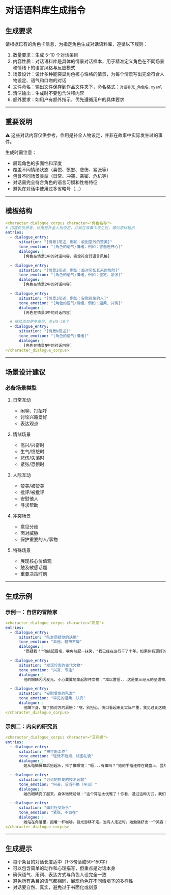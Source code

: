 # 对话语料库生成指令

## 生成要求

请根据已有的角色卡信息，为指定角色生成对话语料库，遵循以下规则：

1. 数量要求：生成 5-10 个对话条目
2. 内容性质：对话语料库是具体的情景对话样本，用于精准定义角色在不同场景和情绪下的语言风格与反应模式
3. 场景设计：设计多种能突显角色核心性格的情景，为每个情景写出完全符合人物设定、语气和口吻的对话
4. 文件命名：输出文件保存到作品文件夹下，命名格式：`对话补充_角色名.xyaml`
5. 清洁输出：生成时不要包含注释内容
6. 额外要求：如用户有额外指示，优先遵循用户的具体要求

---

## 重要说明

⚠️ 这些对话内容仅供参考，作用是补全人物设定，并非在故事中实际发生过的事件。

生成时需注意：
- 展现角色的多面性和深度
- 覆盖不同情绪状态（喜悦、愤怒、悲伤、紧张等）
- 包含不同场景类型（日常、冲突、亲密、危机等）
- 对话需完全符合角色的语言习惯和性格特征
- 避免在对话中使用过多省略号（...）

---

## 模板结构

```yaml
<character_dialogue_corpus character="角色名称">
# 内容仅供参考，作用是补全人物设定，并非在故事中发生过，请勿原样输出
entries:
  - dialogue_entry:
      situation: "[情景1简述，例如：收到意外的赞美]"
      tone_emotion: "[角色的语气/情绪，例如：害羞但开心]"
      dialogue: |
        [角色在情景1中的对话内容，完全符合其语言风格]

  - dialogue_entry:
      situation: "[情景2简述，例如：面对突如其来的危险]"
      tone_emotion: "[角色的语气/情绪，例如：坚定、紧张]"
      dialogue: |
        [角色在情景2中的对话内容]

  - dialogue_entry:
      situation: "[情景3简述，例如：安慰悲伤的人]"
      tone_emotion: "[角色的语气/情绪，例如：温柔、共情]"
      dialogue: |
        [角色在情景3中的对话内容]

  # 继续添加更多条目，总计5-10个
  - dialogue_entry:
      situation: "[情景N简述]"
      tone_emotion: "[角色的语气/情绪]"
      dialogue: |
        [角色在情景N中的对话内容]
</character_dialogue_corpus>
```

---

## 场景设计建议

### 必备场景类型

1. 日常互动
   - 闲聊、打招呼
   - 讨论兴趣爱好
   - 表达观点

2. 情绪场景
   - 高兴/兴奋时
   - 生气/愤怒时
   - 悲伤/失落时
   - 紧张/恐惧时

3. 人际互动
   - 赞美/被赞美
   - 批评/被批评
   - 安慰他人
   - 寻求帮助

4. 冲突场景
   - 意见分歧
   - 面对威胁
   - 保护重要的人/事物

5. 特殊场景
   - 展现核心价值观
   - 触及敏感话题
   - 重要决策时刻

---

## 生成示例

### 示例一：自信的冒险家

```yaml
<character_dialogue_corpus character="凯恩">
entries:
  - dialogue_entry:
      situation: "队友质疑他的决策"
      tone_emotion: "自信、略带不屑"
      dialogue: |
        "质疑我？"他挑起眉毛，嘴角勾起一抹笑，"我已经在这行干了十年。如果你有更好的主意，尽管说。不过别怪我没提醒你，上次不听我建议的人，现在还躺在神殿里呢。"

  - dialogue_entry:
      situation: "发现珍贵的古代文物"
      tone_emotion: "兴奋、专注"
      dialogue: |
        他的眼睛闪闪发光，小心翼翼地拿起那件文物："难以置信...这是第三纪元的圣遗物。看这雕工，这符文...我赌上我的名声，这东西能卖到十万金币。"他深吸一口气，"不过，也许它更应该待在博物馆里。"

  - dialogue_entry:
      situation: "安慰受伤的队友"
      tone_emotion: "罕见的温柔、认真"
      dialogue: |
        他蹲下身，拍了拍对方的肩膀："嘿，别担心。伤口看起来比实际严重，我见过比这糟糕十倍的。"他的声音低沉而坚定，"你做得很好。没有你，我们根本走不到这里。休息一下，我会守着你。"
</character_dialogue_corpus>
```

### 示例二：内向的研究员

```yaml
<character_dialogue_corpus character="艾莉娜">
entries:
  - dialogue_entry:
      situation: "被打断工作"
      tone_emotion: "轻微不耐烦、试图礼貌"
      dialogue: |
        她从电脑屏幕后抬起头，推了推眼镜："呃...有事吗？"她的手指还停在键盘上，显然还在思考刚才的问题，"如果不是很急的话，能等我十分钟吗？我快要解决这个bug了。"

  - dialogue_entry:
      situation: "讨论她热爱的技术话题"
      tone_emotion: "兴奋、滔滔不绝（罕见）"
      dialogue: |
        她的眼睛亮了起来，身体微微前倾："这个算法太优雅了！你看，通过这种方式，我们可以把时间复杂度从O(n²)降到O(n log n)。"她快速地在白板上写着公式，说话速度明显加快，"而且这还不是最精彩的部分，如果我们引入动态规划..."

  - dialogue_entry:
      situation: "面对社交场合"
      tone_emotion: "紧张、不自在"
      dialogue: |
        她站在角落里，抱着一杯咖啡，目光游移不定。当有人走近时，她勉强挤出一个笑容："啊...你好。"沉默了几秒，"天气...不错？"她在心里懊恼地叹气，希望这场聚会快点结束。
</character_dialogue_corpus>
```

---

## 生成提示

- 每个条目的对话长度适中（1-3句话或50-150字）
- 可以包含简单的动作和心理描写，但重点是对话本身
- 确保语气、用词、表达方式与角色人设完全一致
- 避免所有条目的语气都相同，展现角色在不同情境下的多样性
- 对话要自然、真实，避免过于书面化或刻意
